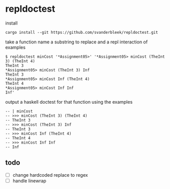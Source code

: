 # repldoctest

install

```
cargo install --git https://github.com/svanderbleek/repldoctest.git
```

take a function name a substring to replace and a repl interaction of examples

```
$ repldoctest minCost '*Assignment05>' '*Assignment05> minCost (TheInt 3) (TheInt 4)
TheInt 3
*Assignment05> minCost (TheInt 3) Inf
TheInt 3
*Assignment05> minCost Inf (TheInt 4)
TheInt 4
*Assignment05> minCost Inf Inf
Inf'
```

output a haskell doctest for that function using the examples

```
-- | minCost
-- >>> minCost (TheInt 3) (TheInt 4)
-- TheInt 3
-- >>> minCost (TheInt 3) Inf
-- TheInt 3
-- >>> minCost Inf (TheInt 4)
-- TheInt 4
-- >>> minCost Inf Inf
-- Inf
```

## todo

- [ ] change hardcoded replace to regex
- [ ] handle linewrap
